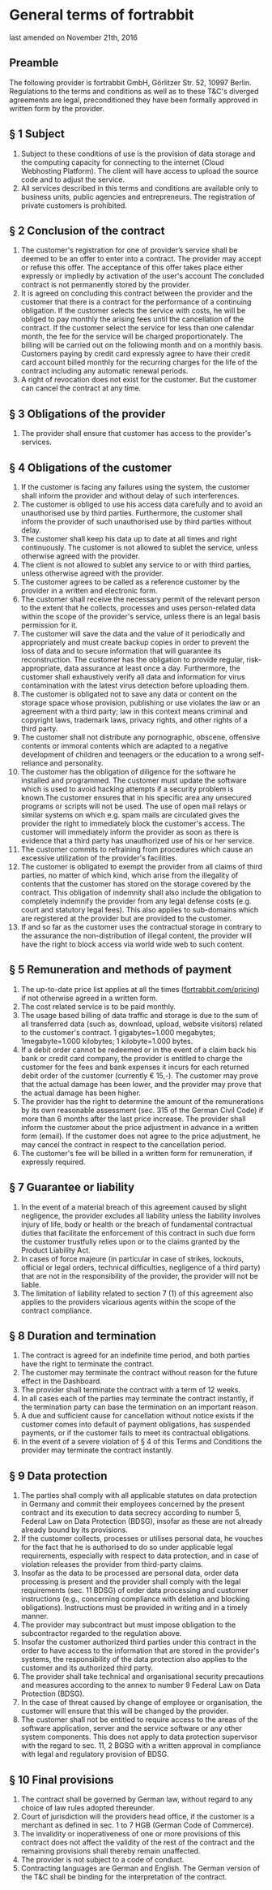# General terms of fortrabbit


last amended on November 21th, 2016



## Preamble

The following provider is fortrabbit GmbH, Görlitzer Str. 52, 10997 Berlin. Regulations to the terms and conditions as well as to these T&C's diverged agreements are legal, preconditioned they have been formally approved in written form by the provider.


## § 1 Subject

1.  Subject to these conditions of use is the provision of data storage and the computing capacity for connecting to the internet (Cloud Webhosting Platform). The client will have access to upload the source code and to adjust the service.
2.  All services described in this terms and conditions are available only to business units, public agencies and entrepreneurs. The registration of private customers is prohibited.


## § 2 Conclusion of the contract

1.  The customer's registration for one of provider’s service shall be deemed to be an offer to enter into a contract. The provider may accept or refuse this offer. The acceptance of this offer takes place either expressly or impliedly by activation of the user's account The concluded contract is not permanently stored by the provider.
2.  It is agreed on concluding this contract between the provider and the customer that there is a contract for the performance of a continuing obligation. If the customer selects the service with costs, he will be obliged to pay monthly the arising fees until the cancellation of the contract. If the customer select the service for less than one calendar month, the fee for the service  will be charged proportionately. The billing will be carried out on the following month and on a monthly basis. Customers paying by credit card expressly agree to have their credit card account billed monthly for the recurring charges for the life of the contract including any automatic renewal periods.
3.  A right of revocation does not exist for the customer. But the customer can cancel the contract at any time.


## § 3 Obligations of the provider

1.  The provider shall ensure that customer has access to the provider's services.


## § 4 Obligations of the customer

1.  If the customer is facing any failures using the system, the customer shall inform the provider and without delay of such interferences.
2.  The customer is obliged to use his access data carefully and to avoid an unauthorised use by third parties. Furthermore, the customer shall inform the provider of such unauthorised use by third parties without delay.
3.  The customer shall keep his data up to date at all times and right continuously. The customer is not allowed to sublet the service, unless otherwise agreed with the provider.
4.  The client is not allowed to sublet any service to or with third parties, unless otherwise agreed with the provider.
5.  The customer agrees to be called as a reference customer by the provider in a written and electronic form.
6.  The customer shall receive the necessary permit of the relevant person to the extent that he collects, processes and uses person-related data within the scope of the provider's service, unless there is an legal basis permission for it.
7.  The customer will save the data and the value of it periodically and appropriately and must create backup copies in order to prevent the loss of data and to secure information that will guarantee its reconstruction. The customer has the obligation to provide regular, risk-appropriate, data assurance at least once a day. Furthermore, the customer shall exhaustively verify all data and information for virus contamination with the latest virus detection before uploading them.
8.  The customer is obligated not to save any data or content on the storage space whose provision, publishing or use violates the law or an agreement with a third party; law in this context means criminal and copyright laws, trademark laws, privacy rights, and other rights of a third party.
9.  The customer shall not distribute any pornographic, obscene, offensive contents or immoral contents which are adapted to a negative development of children and teenagers or the education to a wrong self-reliance and personality.
10.  The customer has the obligation of diligence for the software he installed and programmed. The customer must update the software which is used to avoid hacking attempts if a security problem is known.The customer ensures that in his specific area any unsecured programs or scripts will not be used. The use of open mail relays or similar systems on which e.g. spam mails are circulated gives the provider the right to immediately block the customer's access. The customer will immediately inform the provider as soon as there is evidence that a third party has unauthorized use of his or her service.
11.  The customer commits to refraining from procedures which cause an excessive utilization of the provider's facilities.
12.  The customer is obligated to exempt the provider from all claims of third parties, no matter of which kind, which arise from the illegality of contents that the customer has stored on the storage covered by the contract. This obligation of indemnity shall also include the obligation to completely indemnify the provider from any legal defense costs (e.g. court and statutory legal fees). This also applies to sub-domains which are registered at the provider but are provided to the customer.
13.  If and so far as the customer uses the contractual storage in contrary to the assurance the non-distribution of illegal content, the provider will have the right to block access via world wide web to such content.


## § 5 Remuneration and methods of payment

1.  The up-to-date price list applies at all the times ([fortrabbit.com/pricing](http://www.fortrabbit.com/pricing)) if not otherwise agreed in a written form.
2.  The cost related service is to be paid monthly.
3.  The usage based billing of data traffic and storage is due to the sum of all transferred data (such as, download, upload, website visitors) related to the customer's contract. 1 gigabytes=1.000 megabytes; 1megabyte=1.000 kilobytes; 1 kilobyte=1.000 bytes.
4.  If a debit order cannot be redeemed or in the event of a claim back his bank or credit card company, the provider is entitled to charge the customer for the fees and bank expenses it incurs for each returned debit order of the customer (currently € 15,-). The customer may prove that the actual damage has been lower, and the provider may prove that the actual damage has been higher.
5.  The provider has the right to determine the amount of the remunerations by its own reasonable assessment (sec. 315 of the German Civil Code) if more than 6 months after the last price increase. The provider shall inform the customer about the price adjustment in advance in a written form (email). If the customer does not agree to the price adjustment, he may cancel the contract in respect to the cancellation period.
6.  The customer's fee will be billed in a written form for remuneration, if expressly required.


## § 7 Guarantee or liability

1.  In the event of a material breach of this agreement caused by slight negligence, the provider excludes all liability unless the liability involves injury of life, body or health or the breach of fundamental contractual duties that facilitate the enforcement of this contract in such due form the customer trustfully relies upon or to the claims granted by the Product Liability Act.
2.  In cases of force majeure (in particular in case of strikes, lockouts, official or legal orders, technical difficulties, negligence of a third party) that are not in the responsibility of the provider, the provider will not be liable.
3.  The limitation of liability related to section 7 (1) of this agreement also applies to the providers vicarious agents within the scope of the contract compliance.


## § 8 Duration and termination

1.  The contract is agreed for an indefinite time period, and both parties have the right to terminate the contract.
2.  The customer may terminate the contract without reason for the future effect in the Dashboard.
3.  The provider shall terminate the contract with a term of 12 weeks.
4.  In all cases each of the parties may terminate the contract instantly, if the termination party can base the termination on an important reason.
5.  A due and sufficient cause for cancellation without notice exists if the customer comes into default of payment obligations, has suspended payments, or if the customer fails to meet its contractual obligations.
6.  In the event of a severe violation of § 4 of this Terms and Conditions the provider may terminate the contract instantly.


§ 9 Data protection
-------------------

1.  The parties shall comply with all applicable statutes on data protection in Germany and commit their employees concerned by the present contract and its execution to data secrecy according to number 5, Federal Law on Data Protection (BDSG), insofar as these are not already already bound by its provisions.
2.  If the customer collects, processes or utilises personal data, he vouches for the fact that he is authorised to do so under applicable legal requirements, especially with respect to data protection, and in case of violation releases the provider from third-party claims.
3.  Insofar as the data to be processed are personal data, order data processing is present and the provider shall comply with the legal requirements (sec. 11 BDSG) of order data processing and customer instructions (e.g., concerning compliance with deletion and blocking obligations). Instructions must be provided in writing and in a timely manner.
4.  The provider may subcontract but must impose obligation to the subcontractor regarded to the regulation above.
5.  Insofar the customer authorized third parties under this contract in the order to have access to the information that are stored in the provider's systems, the responsibility of the data protection also applies to the customer and its authorized third party.
6.  The provider shall take technical and organisational security precautions and measures according to the annex to number 9 Federal Law on Data Protection (BDSG).
7.  In the case of threat caused by change of employee or organisation, the customer will ensure that this will be changed by the provider.
8.  The customer shall not be entitled to require access to the areas of the software application, server and the service software or any other system components. This does not apply to data protection supervisor with the regard to sec. 11, 2 BGSG with a written approval in compliance with legal and regulatory provision of BDSG.

## § 10 Final provisions

1.  The contract shall be governed by German law, without regard to any choice of law rules adopted thereunder.
2.  Court of jurisdiction will the providers head office, if the customer is a merchant as defined in sec. 1 to 7 HGB (German Code of Commerce).
3.  The invalidity or inoperativeness of one or more provisions of this contract does not affect the validity of the rest of the contract and the remaining provisions shall thereby remain unaffected.
4.  The provider is not subject to a code of conduct.
5.  Contracting languages are German and English. The German version of the T&C shall be binding for the interpretation of the contract.
